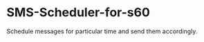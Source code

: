 SMS-Scheduler-for-s60
=====================

Schedule messages for particular time and send them accordingly.
